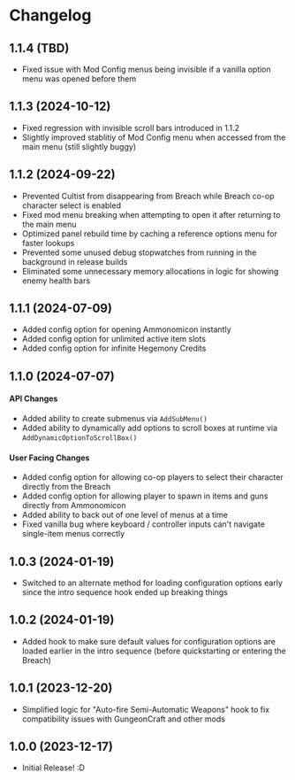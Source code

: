 # Changelog

## 1.1.4 (TBD)

- Fixed issue with Mod Config menus being invisible if a vanilla option menu was opened before them

## 1.1.3 (2024-10-12)

- Fixed regression with invisible scroll bars introduced in 1.1.2
- Slightly improved stablitiy of Mod Config menu when accessed from the main menu (still slightly buggy)

## 1.1.2 (2024-09-22)

- Prevented Cultist from disappearing from Breach while Breach co-op character select is enabled
- Fixed mod menu breaking when attempting to open it after returning to the main menu
- Optimized panel rebuild time by caching a reference options menu for faster lookups
- Prevented some unused debug stopwatches from running in the background in release builds
- Eliminated some unnecessary memory allocations in logic for showing enemy health bars

## 1.1.1 (2024-07-09)

- Added config option for opening Ammonomicon instantly
- Added config option for unlimited active item slots
- Added config option for infinite Hegemony Credits

## 1.1.0 (2024-07-07)

#### API Changes
- Added ability to create submenus via `AddSubMenu()`
- Added ability to dynamically add options to scroll boxes at runtime via `AddDynamicOptionToScrollBox()`

#### User Facing Changes
- Added config option for allowing co-op players to select their character directly from the Breach
- Added config option for allowing player to spawn in items and guns directly from Ammonomicon
- Added ability to back out of one level of menus at a time
- Fixed vanilla bug where keyboard / controller inputs can't navigate single-item menus correctly

## 1.0.3 (2024-01-19)
- Switched to an alternate method for loading configuration options early since the intro sequence hook ended up breaking things

## 1.0.2 (2024-01-19)
- Added hook to make sure default values for configuration options are loaded earlier in the intro sequence (before quickstarting or entering the Breach)

## 1.0.1 (2023-12-20)
- Simplified logic for "Auto-fire Semi-Automatic Weapons" hook to fix compatibility issues with GungeonCraft and other mods

## 1.0.0 (2023-12-17)
- Initial Release! :D

